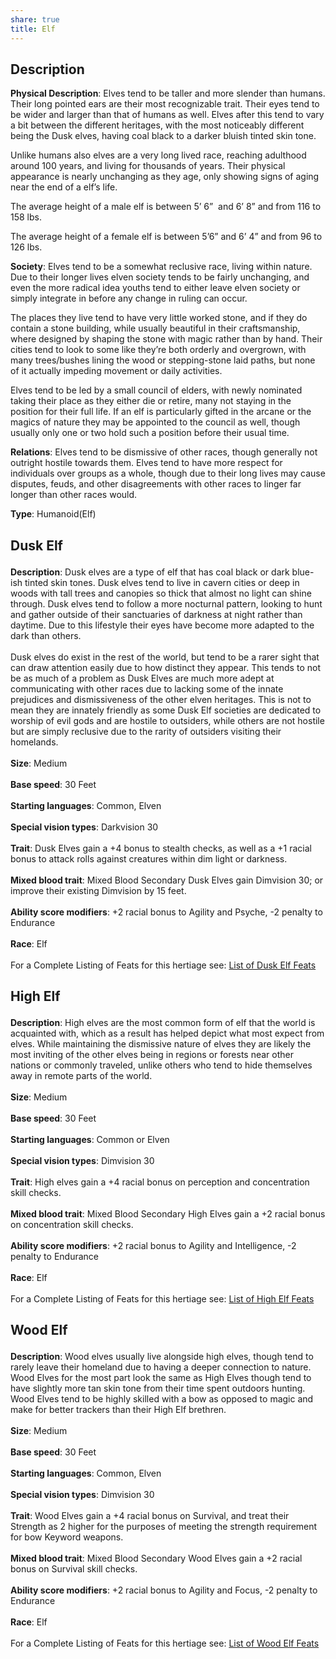 ```yaml
---
share: true
title: Elf
---
```


## Description

**Physical Description**: Elves tend to be taller and more slender than humans. Their long pointed ears are their most recognizable trait. Their eyes tend to be wider and larger than that of humans as well. Elves after this tend to vary a bit between the different heritages, with the most noticeably different being the Dusk elves, having coal black to a darker bluish tinted skin tone.

Unlike humans also elves are a very long lived race, reaching adulthood around 100 years, and living for thousands of years. Their physical appearance is nearly unchanging as they age, only showing signs of aging near the end of a elf’s life.

The average height of a male elf is between 5’ 6”  and 6’ 8” and from 116 to 158 lbs.

The average height of a female elf is between 5’6” and 6’ 4” and from 96 to 126 lbs.

**Society**: Elves tend to be a somewhat reclusive race, living within nature. Due to their longer lives elven society tends to be fairly unchanging, and even the more radical idea youths tend to either leave elven society or simply integrate in before any change in ruling can occur.

The places they live tend to have very little worked stone, and if they do contain a stone building, while usually beautiful in their craftsmanship, where designed by shaping the stone with magic rather than by hand. Their cities tend to look to some like they’re both orderly and overgrown, with many trees/bushes lining the wood or stepping-stone laid paths, but none of it actually impeding movement or daily activities.

Elves tend to be led by a small council of elders, with newly nominated taking their place as they either die or retire, many not staying in the position for their full life. If an elf is particularly gifted in the arcane or the magics of nature they may be appointed to the council as well, though usually only one or two hold such a position before their usual time.

**Relations**: Elves tend to be dismissive of other races, though generally not outright hostile towards them. Elves tend to have more respect for individuals over groups as a whole, though due to their long lives may cause disputes, feuds, and other disagreements with other races to linger far longer than other races would.

**Type**: Humanoid(Elf)
<h2><span><p>Dusk Elf</p></span></h2><p><span><p><b>Description</b>:    Dusk elves are a type of elf that has coal black or dark blue-ish tinted skin tones. Dusk elves tend to live in cavern cities or deep in woods with tall trees and canopies so thick that almost no light can shine through. Dusk elves tend to follow a more nocturnal pattern, looking to hunt and gather outside of their sanctuaries of darkness at night rather than daytime. Due to this lifestyle their eyes have become more adapted to the dark than others.<br><br>Dusk elves do exist in the rest of the world, but tend to be a rarer sight that can draw attention easily due to how distinct they appear. This tends to not be as much of a problem as Dusk Elves are much more adept at communicating with other races due to lacking some of the innate prejudices and dismissiveness of the other elven heritages. This is not to mean they are innately friendly as some Dusk Elf societies are dedicated to worship of evil gods and are hostile to outsiders, while others are not hostile but are simply reclusive due to the rarity of outsiders  visiting their homelands.<br><br><b>Size</b>:    Medium<br><br><b>Base speed</b>:    30 Feet<br><br><b>Starting languages</b>:    Common, Elven<br><br><b>Special vision types</b>:    Darkvision 30<br><br><b>Trait</b>:    Dusk Elves gain a +4 bonus to stealth checks, as well as a +1 racial bonus to attack rolls against creatures within dim light or darkness.<br><br><b>Mixed blood trait</b>:    Mixed Blood Secondary Dusk Elves gain Dimvision 30; or improve their existing Dimvision by 15 feet.<br><br><b>Ability score modifiers</b>:    +2 racial bonus to Agility and Psyche, -2 penalty to Endurance<br><br><b>Race</b>:    Elf<br><br>For a Complete Listing of Feats for this hertiage see: <a data-href="List of Dusk Elf Feats" href="List of Dusk Elf Feats" class="internal-link" target="_blank" rel="noopener">List of Dusk Elf Feats</a></p></span></p><h2><span><p>High Elf</p></span></h2><p><span><p><b>Description</b>:    High elves are the most common form of elf that the world is acquainted with, which as a result has helped depict what most expect from elves. While maintaining the dismissive nature of elves they are likely the most inviting of the other elves being in regions or forests near other nations or commonly traveled, unlike others who tend to hide themselves away in remote parts of the world.<br><br><b>Size</b>:    Medium<br><br><b>Base speed</b>:    30 Feet<br><br><b>Starting languages</b>:    Common or Elven<br><br><b>Special vision types</b>:    Dimvision 30<br><br><b>Trait</b>:    High elves gain a +4 racial bonus on perception and concentration skill checks.<br><br><b>Mixed blood trait</b>:    Mixed Blood Secondary High Elves gain a +2 racial bonus on concentration skill checks.<br><br><b>Ability score modifiers</b>:    +2 racial bonus to Agility and Intelligence, -2 penalty to Endurance<br><br><b>Race</b>:    Elf<br><br>For a Complete Listing of Feats for this hertiage see: <a data-href="List of High Elf Feats" href="List of High Elf Feats" class="internal-link" target="_blank" rel="noopener">List of High Elf Feats</a></p></span></p><h2><span><p>Wood Elf</p></span></h2><p><span><p><b>Description</b>:    Wood elves usually live alongside high elves, though tend to rarely leave their homeland due to having a deeper connection to nature. Wood Elves for the most part look the same as High Elves though tend to have slightly more tan skin tone from their time spent outdoors hunting. Wood Elves tend to be highly skilled with a bow as opposed to magic and make for better trackers than their High Elf brethren.<br><br><b>Size</b>:    Medium<br><br><b>Base speed</b>:    30 Feet<br><br><b>Starting languages</b>:    Common, Elven<br><br><b>Special vision types</b>:    Dimvision 30<br><br><b>Trait</b>:    Wood Elves gain a +4 racial bonus on Survival, and treat their Strength as 2 higher for the purposes of meeting the strength requirement for bow Keyword weapons.<br><br><b>Mixed blood trait</b>:    Mixed Blood Secondary Wood Elves gain a +2 racial bonus on Survival skill checks.<br><br><b>Ability score modifiers</b>:    +2 racial bonus to Agility and Focus, -2 penalty to Endurance<br><br><b>Race</b>:    Elf<br><br>For a Complete Listing of Feats for this hertiage see: <a data-href="List of Wood Elf Feats" href="List of Wood Elf Feats" class="internal-link" target="_blank" rel="noopener">List of Wood Elf Feats</a></p></span></p>